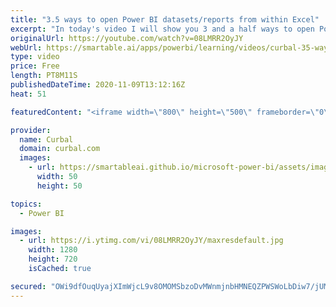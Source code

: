 ```yaml
---
title: "3.5 ways to open Power BI datasets/reports from within Excel"
excerpt: "In today's video I will show you 3 and a half ways to open Power BI reports or datasets from within Excel.  Do you know any other way?  Here you can download all the pbix files: https://curbal.com/donwload-center\r \r SUBSCRIBE to learn more about Power and Excel BI!\r https://www.youtube.com/channel/UCJ7UhloHSA4wAqPzyi6TOkw?sub_confirmation=1"
originalUrl: https://youtube.com/watch?v=08LMRR2OyJY
webUrl: https://smartable.ai/apps/powerbi/learning/videos/curbal-35-ways-to-open-power-bi-datasetsreports-from-within-excel/
type: video
price: Free
length: PT8M11S
publishedDateTime: 2020-11-09T13:12:16Z
heat: 51

featuredContent: "<iframe width=\"800\" height=\"500\" frameborder=\"0\" src=\"https://www.youtube.com/embed/08LMRR2OyJY\" allow=\"accelerometer; autoplay; encrypted-media; gyroscope; picture-in-picture\" allowfullscreen></iframe>"

provider:
  name: Curbal
  domain: curbal.com
  images:
    - url: https://smartableai.github.io/microsoft-power-bi/assets/images/organizations/curbal.com-50x50.jpg
      width: 50
      height: 50

topics:
  - Power BI

images:
  - url: https://i.ytimg.com/vi/08LMRR2OyJY/maxresdefault.jpg
    width: 1280
    height: 720
    isCached: true

secured: "OWi9dfOuqUyajXImWjcL9v8OMOMSbzoDvMWnmjnbHMNEQZPWSWoLbDiw7/jUM4EPgjHGQIfumgtfHLHEA72SlZ4eEZDaFsdtwCIjfl6dT1dg+7ika0EQpY1+dt+JD+RJCLJP8v0/j+A6A8iSGawkdXbmW8WhUOmCPQLM3QkW75PEudnmLGJzDpcQbgWVL9+uSk8rG6P44EVpwVk7wrq+2+InIKMPkzKgTBrJL39qD4vlI0jBvH5fUqMPtgZx236+adPSSJSUQmUMQcgLuvZekASP+RAmeFL9m6sEVRHTFTFFLttJc5Tl3YPEYddjr40uOHCerBvvJ8ypbtr5ea4NYZWKBUEgri0su+wWHwF2PboHkoGZ70qZZANsvI4EjnjzPhIpyVnu8qyqvbxetOhOUCOPqMT+zuuR04ftU0agHTo=;siSgVwPBbvkIjq1LONwE9w=="
---
```


